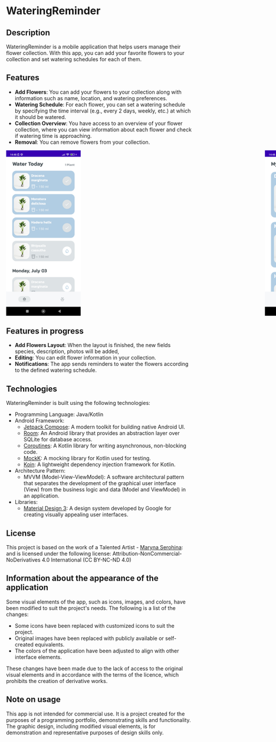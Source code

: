 # WateringReminder

## Description

WateringReminder is a mobile application that helps users manage their flower collection. With this app, you can add your favorite flowers to your collection and set watering schedules for each of them.

## Features

- **Add Flowers**: You can add your flowers to your collection along with information such as name, location, and watering preferences.
- **Watering Schedule**: For each flower, you can set a watering schedule by specifying the time interval (e.g., every 2 days, weekly, etc.) at which it should be watered.
- **Collection Overview**: You have access to an overview of your flower collection, where you can view information about each flower and check if watering time is approaching.
- **Removal**: You can remove flowers from your collection.
<div style="display: flex; gap: 500px;">
  <img src="preview/WateringInfo.jpg" alt="Plants" width="40%" height="40%">
  <img src="preview/MyPlants.jpg" alt="Plants" width="40%" height="40%">
</div>


## Features in progress

- **Add Flowers Layout**: When the layout is finished, the new fields species, description, photos will be added,
- **Editing**: You can edit flower information in your collection.
- **Notifications**: The app sends reminders to water the flowers according to the defined watering schedule.


## Technologies

WateringReminder is built using the following technologies:

- Programming Language: Java/Kotlin
- Android Framework:
  - [Jetpack Compose](https://developer.android.com/jetpack/compose): A modern toolkit for building native Android UI.
  - [Room](https://developer.android.com/jetpack/androidx/releases/room): An Android library that provides an abstraction layer over SQLite for database access.
  - [Coroutines](https://developer.android.com/kotlin/coroutines): A Kotlin library for writing asynchronous, non-blocking code.
  - [MockK](https://mockk.io/): A mocking library for Kotlin used for testing.
  - [Koin](https://insert-koin.io/): A lightweight dependency injection framework for Kotlin.
- Architecture Pattern:
  - MVVM (Model-View-ViewModel): A software architectural pattern that separates the development of the graphical user interface (View) from the business logic and data (Model and ViewModel) in an application.
- Libraries:
  - [Material Design 3](https://material.io/design): A design system developed by Google for creating visually appealing user interfaces.


## License

This project is based on the work of a Talented Artist - [Maryna Serohina](https://www.behance.net/gallery/81051045/Plants-Need-Water-Mobile-App-Concept): and is licensed under the following license:
Attribution-NonCommercial-NoDerivatives 4.0 International (CC BY-NC-ND 4.0)


## Information about the appearance of the application

Some visual elements of the app, such as icons, images, and colors, have been modified to suit the project's needs. The following is a list of the changes:

- Some icons have been replaced with customized icons to suit the project.
- Original images have been replaced with publicly available or self-created equivalents.
- The colors of the application have been adjusted to align with other interface elements.

These changes have been made due to the lack of access to the original visual elements and in accordance with the terms of the licence, which prohibits the creation of derivative works.

## Note on usage

This app is not intended for commercial use. It is a project created for the purposes of a programming portfolio, demonstrating skills and functionality. The graphic design, including modified visual elements, is for demonstration and representative purposes of design skills only.
